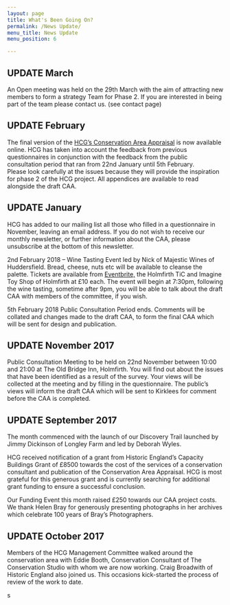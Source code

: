 ```yaml
---
layout: page
title: What's Been Going On?
permalink: /News Update/
menu_title: News Update
menu_position: 6

---
```


## UPDATE March
An Open meeting was held on the 29th March with the aim of attracting new members to form a strategy Team for Phase 2. If you are interested in being part of the team please contact us. (see contact page)

## UPDATE February
The final version of the [HCG’s Conservation Area Appraisal](/Appraisal/) is now available online.  HCG has taken into account the feedback from previous questionnaires in conjunction with the feedback from the public consultation period that ran from 22nd January until 5th February.  
Please look carefully at the issues because they will provide the inspiration for phase 2 of the HCG project.
All appendices are available to read alongside the draft CAA.  

## UPDATE January

HCG has added to our mailing list all those who filled in a questionnaire in November, leaving an email address.  If you do not wish to receive our monthly newsletter, or further information about the CAA, please unsubscribe at the bottom of this newsletter.

2nd February 2018 – Wine Tasting Event led by Nick of Majestic Wines of Huddersfield.  Bread, cheese, nuts etc will be available to cleanse the palette.  Tickets are available from [Eventbrite,](https://www.eventbrite.co.uk/e/wine-tasting-evening-tickets-42152640683) the Holmfirth TiC and Imagine Toy Shop of Holmfirth at £10 each.  The event will begin at 7:30pm, following the wine tasting, sometime after 9pm, you will be able to talk about the draft CAA with members of the committee, if you wish.

5th February 2018
Public Consultation Period ends.  Comments will be collated and changes made to the draft CAA, to form the final CAA which will be sent for design and publication.


## UPDATE November 2017

Public Consultation Meeting to be held on 22nd November between 10:00 and 21:00 at The Old Bridge Inn, Holmfirth.  You will find out about the issues that have been identified as a result of the survey.  Your views will be collected at the meeting and by filling in the questionnaire.  The public’s views will inform the  draft CAA which will be sent to Kirklees for comment before the CAA is completed.

## UPDATE September 2017

The month commenced with the launch of our Discovery Trail launched by Jimmy Dickinson of Longley Farm and led by Deborah Wyles.

HCG received notification of a grant from Historic England’s Capacity Buildings Grant of £8500 towards the cost of the services of a conservation consultant and publication of the Conservation Area Appraisal.  HCG is most grateful for this generous grant and is currently searching for additional grant funding to ensure a successful conclusion.

Our Funding Event this month raised £250 towards our CAA project costs.  We thank Helen Bray for generously presenting photographs in her archives which celebrate 100 years of Bray’s Photographers.


## UPDATE October 2017

Members of the HCG Management Committee walked around the conservation area with Eddie Booth, Conservation Consultant of The Conservation Studio with whom we are now working.  Craig Broadwith of Historic England also joined us.  This occasions kick-started the process of review of the work to date.





 












s




